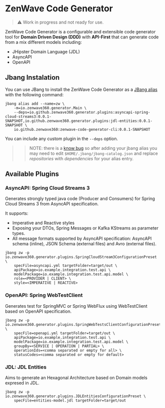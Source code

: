 # ZenWave Code Generator

> :warning: Work in progress and not ready for use.

ZenWave Code Generator is a configurable and extensible code generator tool for **Domain Driven Design (DDD)** with **API-First** that can generate code from a mix different models including:

- JHipster Domain Language (JDL)
- AsyncAPI
- OpenAPI

## Jbang Instalation

You can use JBang to install the ZenWave Code Generator as a [JBang alias](https://www.jbang.dev/documentation/guide/latest/alias_catalogs.html) with the following command:


```
jbang alias add --name=zw \
    -m=io.zenwave360.generator.Main \
    --deps=io.github.zenwave360.generator.plugins:asyncapi-spring-cloud-streams3:0.0.1-SNAPSHOT,io.github.zenwave360.generator.plugins:jdl-entities:0.0.1-SNAPSHOT \
    io.github.zenwave360:zenwave-code-generator-cli:0.0.1-SNAPSHOT
```

You can include any custom plugin in the `--deps` option.

> > NOTE: there is a [know bug](https://github.com/jbangdev/jbang/issues/1367) so after adding your jbang alias you may need to edit `$HOME/.jbang/jbang-catalog.json` and replace *repositories* with *dependencies* for your alias entry.

## Available Plugins

### AsyncAPI: Spring Cloud Streams 3

Generates strongly typed java code (Producer and Consumers) for Spring Cloud Streams 3 from AsyncAPI specification.

It supports:

- Imperative and Reactive styles
- Exposing your DTOs, Spring Messages or Kafka KStreams as parameter types.
- All message formats supported by AsyncAPI specification: AsyncAPI schema (inline), JSON Schema (external files) and Avro (external files).

```
jbang zw -p io.zenwave360.generator.plugins.SpringCloudStream3ConfigurationPreset \
    specFile=asyncapi.yml targetFolder=target/out \
    apiPackage=io.example.integration.test.api \
    modelPackage=io.example.integration.test.api.model \
    role=<PROVIDER | CLIENT> \
    style=<IMPERATIVE | REACTIVE>
```

### OpenAPI: Spring WebTestClient

Generates test for SpringMVC or Spring WebFlux using WebTestClient based on OpenAPI specification.

```
jbang zw -p io.zenwave360.generator.plugins.SpringWebTestsClientConfigurationPreset \
    specFile=openapi.yml targetFolder=target/out \
    apiPackage=io.example.integration.test.api \
    modelPackage=io.example.integration.test.api.model \
    groupBy=<SERVICE | OPERATION | PARTIAL> \
    operationIds=<comma separated or empty for all> \
    statusCodes=<comma separated or empty for default>
```


### JDL: JDL Entities

Aims to generate an Hexagonal Architecture based on Domain models expresed in JDL.

```
jbang zw -p io.zenwave360.generator.plugins.JDLEntitiesConfigurationPreset \
    specFile=entities-model.jdl targetFolder=target/out
```